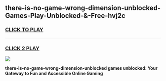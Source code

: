 
## there-is-no-game-wrong-dimension-unblocked-Games-Play-Unblocked-&-Free-hvj2c
<h3>
<a href="https://premium76.site?title=there-is-no-game-wrong-dimension-unblocked&ref=24A">CLICK TO PLAY</a></h3>
<hr>

<h3>
<a href="https://premium76.site?title=there-is-no-game-wrong-dimension-unblocked&ref=24A">CLICK 2 PLAY</a>
  
</h3>

<a href="https://premium76.site?title=there-is-no-game-wrong-dimension-unblocked&ref=24A"><img src="https://clearcache.store/games.png"></a>


**there-is-no-game-wrong-dimension-unblocked games unblocked: Your Gateway to Fun and Accessible Online Gaming**
